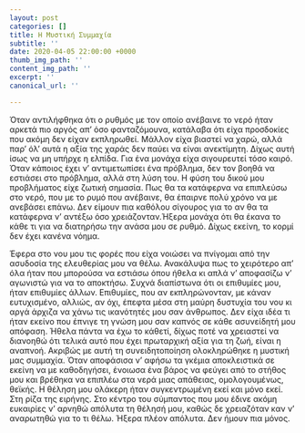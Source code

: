 ```yaml
---
layout: post
categories: []
title: Η Μυστική Συμμαχία
subtitle: ''
date: 2020-04-05 22:00:00 +0000
thumb_img_path: ''
content_img_path: ''
excerpt: ''
canonical_url: ''

---
```

Όταν αντιλήφθηκα ότι ο ρυθμός με τον οποίο ανέβαινε το νερό ήταν αρκετά πιο αργός απ’ όσο φανταζόμουνα, κατάλαβα ότι είχα προσδοκίες που ακόμη δεν είχαν εκπληρωθεί. Μάλλον είχα βιαστεί να χαρώ, αλλά παρ’ όλ’ αυτά η αξία της χαράς δεν παύει να είναι ανεκτίμητη. Δίχως αυτή ίσως να μη υπήρχε η ελπίδα. Για ένα μονάχα είχα σιγουρευτεί τόσο καιρό. Όταν κάποιος έχει ν’ αντιμετωπίσει ένα πρόβλημα, δεν τον βοηθά να εστιάσει στο πρόβλημα, αλλά στη λύση του. Η φύση του δικού μου προβλήματος είχε ζωτική σημασία. Πως θα τα κατάφερνα να επιπλεύσω στο νερό, που με το ρυμό που ανέβαινε, θα έπαιρνε πολύ χρόνο να με ανεβάσει επάνω. Δεν είμουν πια καθόλου σίγουρος για το αν θα τα κατάφερνα ν’ αντέξω όσο χρειάζονταν.Ήξερα μονάχα ότι θα έκανα το κάθε τι για να διατηρήσω την ανάσα μου σε ρυθμό. Δίχως εκείνη, το κορμί δεν έχει κανένα νόημα.

Έφερα στο νου μου τις φορές που είχα νοιώσει να πνίγομαι από την ασυδοσία της ελευθερίας μου να θέλω. Ανακάλυψα πως το χειρότερο απ’ όλα ήταν που μπορούσα να εστιάσω όπου ήθελα κι απλά ν’ αποφασίζω ν’ αγωνιστώ για να το αποκτήσω. Συχνά διαπίστωνα ότι οι επιθυμίες μου, ήταν επιθυμίες άλλων. Επιθυμίες, που αν εκπληρώνονταν, με κάναν ευτυχισμένο, αλλιώς, αν όχι, έπεφτα μέσα στη μαύρη δυστυχία του νου κι αργά άρχιζα να χάνω τις ικανότητές μου σαν άνθρωπος. Δεν είχα ιδέα τι ήταν εκείνο που έπνιγε τη γνώση μου σαν καπνός σε κάθε ασυνείδητή μου απόφαση. Ήθελα πάντα να έχω το κάθετί, δίχως ποτέ να χρειαστεί να διανοηθώ ότι τελικά αυτό που έχει πρωταρχική αξία για τη ζωή, είναι η αναπνοή. Ακριβώς με αυτή τη συνειδητοποίηση ολοκληρώθηκε η μυστική μας συμμαχία. Όταν αποφάσισα ν’ αφήσω τα γκέμια αποκλειστικά σε εκείνη να με καθοδηγήσει, ένοιωσα ένα βάρος να φεύγει από το στήθος μου και βρέθηκα να επιπλέω στα νερά μιας απάθειας, ομολογουμένως, θεϊκής. Η θέληση μου ολάκερη ήταν συγκεντρωμένη εκεί και μόνο εκεί. Στη ρίζα της ειρήνης. Στο κέντρο του σύμπαντος που μου έδινε ακόμη ευκαιρίες ν’ αρνηθώ απόλυτα τη θέλησή μου, καθώς δε χρειαζόταν καν ν’ αναρωτηθώ για το τι θέλω. Ήξερα πλέον απόλυτα. Δεν ήμουν πια μόνος.